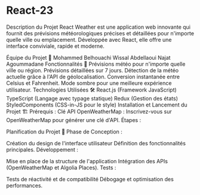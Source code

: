 # React-23
Description du Projet
React Weather est une application web innovante qui fournit des prévisions météorologiques précises et détaillées pour n'importe quelle ville ou emplacement. Développée avec React, elle offre une interface conviviale, rapide et moderne.



Équipe du Projet 👥
Mohammed Belhouachi 
Wissal Abdellaoui 
Najat Agoummadane 
Fonctionnalités 🚀
Prévisions météo pour n'importe quelle ville ou région.
Prévisions détaillées sur 7 jours.
Détection de la météo actuelle grâce à l'API de géolocalisation.
Conversion instantanée entre Celsius et Fahrenheit.
Mode sombre pour une meilleure expérience utilisateur.
Technologies Utilisées 🛠️
React.js (Framework JavaScript)
TypeScript (Langage avec typage statique)
Redux (Gestion des états)
StyledComponents (CSS-in-JS pour le style)
Installation et Lancement du Projet 🏗️
Prérequis :
Clé API OpenWeatherMap : Inscrivez-vous sur OpenWeatherMap pour générer une clé d'API.
Étapes :

Planification du Projet 📅
Phase de Conception :

Création du design de l'interface utilisateur 
Définition des fonctionnalités principales.
Développement :

Mise en place de la structure de l'application 
Intégration des APIs (OpenWeatherMap et Algolia Places).
Tests :

Tests de réactivité et de compatibilité 
Débogage et optimisation des performances.


